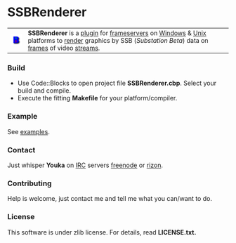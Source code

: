# SSBRenderer
<table border=0><tr>
<td><img src=src/res/logo.bmp /></td>
<td><b>SSBRenderer</b> is a <a href=http://en.wikipedia.org/wiki/Plug-in_%28computing%29>plugin</a> for <a href=http://en.wikipedia.org/wiki/Frameserver>frameservers</a> on <a href=http://en.wikipedia.org/wiki/Microsoft_Windows>Windows</a> & <a href=http://en.wikipedia.org/wiki/Unix>Unix</a> platforms to <a href=http://en.wikipedia.org/wiki/Rendering_%28computer_graphics%29>render</a> graphics by SSB (<i>Substation Beta</i>) data on <a href=http://en.wikipedia.org/wiki/Film_frame>frames</a> of video <a href=http://en.wikipedia.org/wiki/Streaming_media>streams</a>.</td>
</tr></table>

### Build
* Use Code::Blocks to open project file <b>SSBRenderer.cbp</b>. Select your build and compile.
* Execute the fitting <b>Makefile</b> for your platform/compiler.

### Example
See [examples](examples).

### Contact
Just whisper <b>Youka</b> on <a href="http://en.wikipedia.org/wiki/IRC">IRC</a> servers [freenode](https://www.freenode.net/) or [rizon](http://rizon.net/).

### Contributing
Help is welcome, just contact me and tell me what you can/want to do.

### License
This software is under zlib license. For details, read <b>LICENSE.txt<b>.